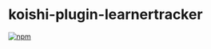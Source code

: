 # koishi-plugin-learnertracker

[![npm](https://img.shields.io/npm/v/koishi-plugin-learnertracker?style=flat-square)](https://www.npmjs.com/package/koishi-plugin-learnertracker)



